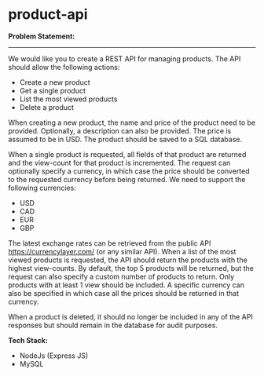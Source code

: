 # product-api

**Problem Statement:**
***************************

We would like you to create a REST API for managing products. The API should allow the following actions:

* Create a new product
* Get a single product
* List the most viewed products
* Delete a product

When creating a new product, the name and price of the product need to be provided. Optionally, a description can also be provided. The 
price is assumed to be in USD. The product should be saved to a SQL database.

When a single product is requested, all fields of that product are returned and the view-count for that product is incremented. The request can 
optionally specify a currency, in which case the price should be converted to the requested currency before being returned. We need to support 
the following currencies:
* USD
* CAD
* EUR
* GBP

The latest exchange rates can be retrieved from the public API https://currencylayer.com/ (or any similar API).
When a list of the most viewed products is requested, the API should return the products with the highest view-counts. By default, the top 5 
products will be returned, but the request can also specify a custom number of products to return. Only products with at least 1 view should be 
included. A specific currency can also be specified in which case all the prices should be returned in that currency.

When a product is deleted, it should no longer be included in any of the API responses but should remain in the database for audit purposes.

**Tech Stack:**
* NodeJs (Express JS)
* MySQL

